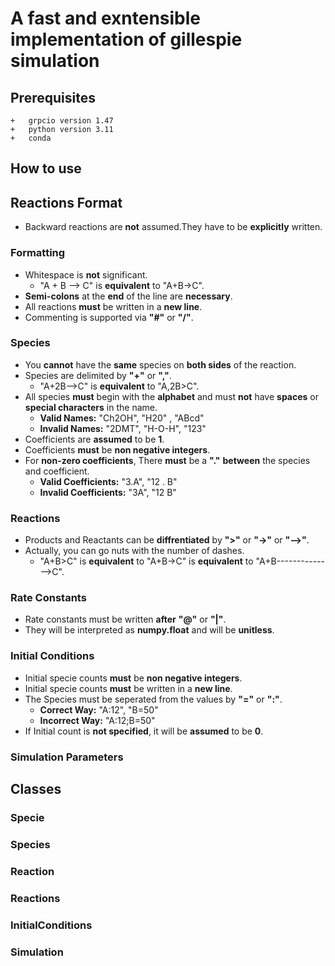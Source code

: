 # A fast and exntensible implementation of gillespie simulation

## Prerequisites

    +   grpcio version 1.47
    +   python version 3.11
    +   conda

## How to use

## Reactions Format

- Backward reactions are **not** assumed.They have to be **explicitly** written.

### Formatting

- Whitespace is **not** significant.
  - "A + B --> C" is **equivalent** to "A+B->C".
- **Semi-colons** at the **end** of the line are **necessary**.
- All reactions **must** be written in a **new line**.
- Commenting is supported via **"#"** or **"/"**.

### Species

- You **cannot** have the **same** species on **both sides** of the reaction. <!--Maybe future feature update?-->
- Species are delimited by **"+"** or **","**.
  - "A+2B-->C" is **equivalent** to "A,2B>C".
- All species **must** begin with the **alphabet** and must **not** have **spaces** or **special characters** in the name.
  - **Valid Names:** "Ch2OH", "H20" , "ABcd"
  - **Invalid Names:** "2DMT", "H-O-H", "123"
- Coefficients are **assumed** to be **1**.
- Coefficients **must** be **non negative integers**.
- For **non-zero coefficients**, There **must** be a **"."** **between** the species and coefficient.
  - **Valid Coefficients:** "3.A", "12 . B"
  - **Invalid Coefficients:** "3A", "12 B"

### Reactions

- Products and Reactants can be **diffrentiated** by **">"** or **"->"** or **"-->"**.
- Actually, you can go nuts with the number of dashes.
  - "A+B>C" is **equivalent** to "A+B->C" is **equivalent** to "A+B-------------->C".

### Rate Constants

- Rate constants must be written **after** **"@"** or **"|"**.
- They will be interpreted as **numpy.float** and will be **unitless**.

### Initial Conditions

- Initial specie counts **must** be **non negative integers**.
- Initial specie counts **must** be written in a **new line**.
- The Species must be seperated from the values by **"="** or **":"**.
  - **Correct Way:** "A:12", "B=50"
  - **Incorrect Way:** "A:12;B=50"
- If Initial count is **not specified**, it will be **assumed** to be **0**.

### Simulation Parameters

## Classes

### Specie

### Species

### Reaction

### Reactions

### InitialConditions

### Simulation
